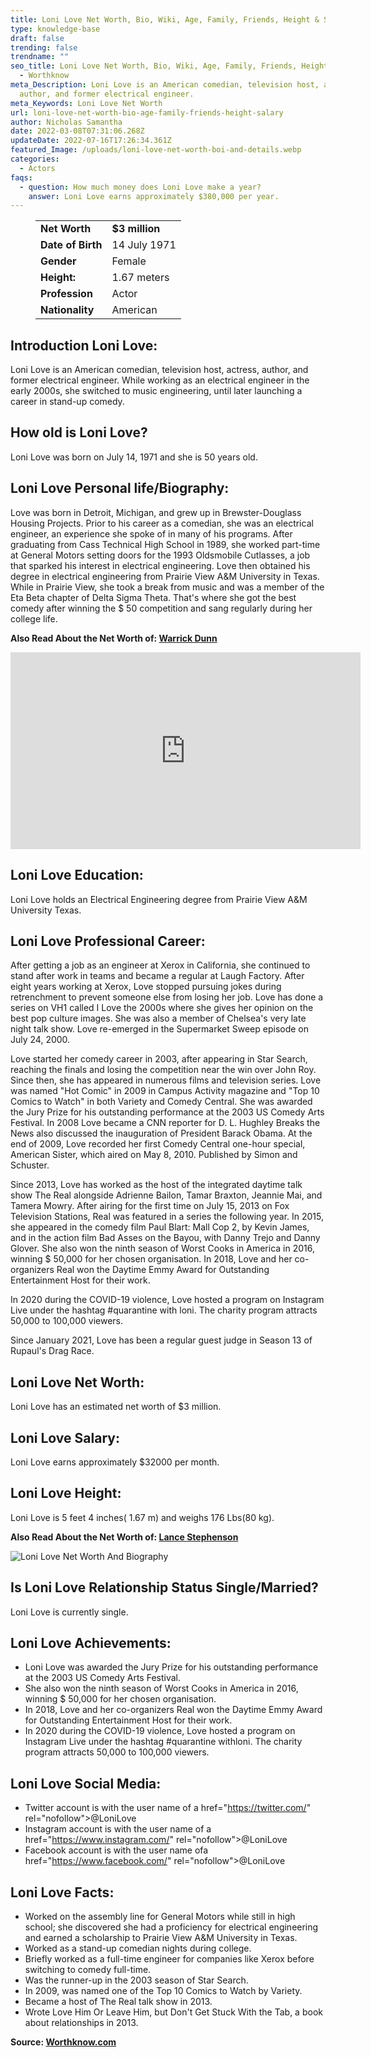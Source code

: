 ```yaml
---
title: Loni Love Net Worth, Bio, Wiki, Age, Family, Friends, Height & Salary
type: knowledge-base
draft: false
trending: false
trendname: ""
seo_title: Loni Love Net Worth, Bio, Wiki, Age, Family, Friends, Height & Salary
  - Worthknow
meta_Description: Loni Love is an American comedian, television host, actress,
  author, and former electrical engineer.
meta_Keywords: Loni Love Net Worth
url: loni-love-net-worth-bio-age-family-friends-height-salary
author: Nicholas Samantha
date: 2022-03-08T07:31:06.268Z
updateDate: 2022-07-16T17:26:34.361Z
featured_Image: /uploads/loni-love-net-worth-boi-and-details.webp
categories:
  - Actors
faqs:
  - question: How much money does Loni Love make a year?
    answer: Loni Love earns approximately $380,000 per year.
---
```

<figure class="wp-block-table is-style-stripes">
  <table>
    <tbody>
      <tr>
        <td>
          <strong>Net Worth</strong>
        </td>
        <td>
          <strong>$3 million</strong>
        </td>
      </tr>
      <tr>
        <td>
          <strong>Date of Birth</strong>
        </td>
        <td>14 July 1971</td>
      </tr>
      <tr>
        <td>
          <strong>Gender</strong>
        </td>
        <td>Female</td>
      </tr>
      <tr>
        <td>
          <strong>Height:</strong>
        </td>
        <td>1.67 meters</td>
      </tr>
      <tr>
        <td>
          <strong>Profession</strong>
        </td>
        <td>Actor</td>
      </tr>
      <tr>
        <td>
          <strong>Nationality</strong>
        </td>
        <td>American</td>
      </tr>
    </tbody>
  </table>
</figure>

## Introduction Loni Love:

Loni Love is an American comedian, television host, actress, author, and former electrical engineer. While working as an electrical engineer in the early 2000s, she switched to music engineering, until later launching a career in stand-up comedy.

## How old is Loni Love?

Loni Love was born on July 14, 1971 and she is 50 years old.

## Loni Love Personal life/Biography:

Love was born in Detroit, Michigan, and grew up in Brewster-Douglass Housing Projects. Prior to his career as a comedian, she was an electrical engineer, an experience she spoke of in many of his programs. After graduating from Cass Technical High School in 1989, she worked part-time at General Motors setting doors for the 1993 Oldsmobile Cutlasses, a job that sparked his interest in electrical engineering. Love then obtained his degree in electrical engineering from Prairie View A&M University in Texas. While in Prairie View, she took a break from music and was a member of the Eta Beta chapter of Delta Sigma Theta. That's where she got the best comedy after winning the $ 50 competition and sang regularly during her college life.

**Also Read About the Net Worth of: <a href="https://worthknow.com/warrick-dunn-net-worth-bio-wiki-age-family-friends-height-salary/" target="_blank" rel="noopener">Warrick Dunn</a>**

<iframe width="560" height="315" src="https://www.youtube.com/embed/gMTxuJZzXDw" title="YouTube video player" frameborder="0" allow="accelerometer; autoplay; clipboard-write; encrypted-media; gyroscope; picture-in-picture" allowfullscreen></iframe>

## Loni Love Education:

Loni Love holds an Electrical Engineering degree from Prairie View A&M University Texas.

## Loni Love Professional Career:

After getting a job as an engineer at Xerox in California, she continued to stand after work in teams and became a regular at Laugh Factory. After eight years working at Xerox, Love stopped pursuing jokes during retrenchment to prevent someone else from losing her job. Love has done a series on VH1 called I Love the 2000s where she gives her opinion on the best pop culture images. She was also a member of Chelsea's very late night talk show. Love re-emerged in the Supermarket Sweep episode on July 24, 2000.

Love started her comedy career in 2003, after appearing in Star Search, reaching the finals and losing the competition near the win over John Roy. Since then, she has appeared in numerous films and television series. Love was named "Hot Comic" in 2009 in Campus Activity magazine and "Top 10 Comics to Watch" in both Variety and Comedy Central. She was awarded the Jury Prize for his outstanding performance at the 2003 US Comedy Arts Festival. In 2008 Love became a CNN reporter for D. L. Hughley Breaks the News also discussed the inauguration of President Barack Obama. At the end of 2009, Love recorded her first Comedy Central one-hour special, American Sister, which aired on May 8, 2010. Published by Simon and Schuster.

Since 2013, Love has worked as the host of the integrated daytime talk show The Real alongside Adrienne Bailon, Tamar Braxton, Jeannie Mai, and Tamera Mowry. After airing for the first time on July 15, 2013 on Fox Television Stations, Real was featured in a series the following year. In 2015, she appeared in the comedy film Paul Blart: Mall Cop 2, by Kevin James, and in the action film Bad Asses on the Bayou, with Danny Trejo and Danny Glover. She also won the ninth season of Worst Cooks in America in 2016, winning $ 50,000 for her chosen organisation. In 2018, Love and her co-organizers Real won the Daytime Emmy Award for Outstanding Entertainment Host for their work.

In 2020 during the COVID-19 violence, Love hosted a program on Instagram Live under the hashtag #quarantine with loni. The charity program attracts 50,000 to 100,000 viewers.

Since January 2021, Love has been a regular guest judge in Season 13 of Rupaul's Drag Race.

## Loni Love Net Worth:

Loni Love has an estimated net worth of $3 million.

## Loni Love Salary:

Loni Love earns approximately $32000 per month.

## Loni Love Height:

Loni Love is 5 feet 4 inches( 1.67 m) and weighs 176 Lbs(80 kg).

**Also Read About the Net Worth of: <a href="https://worthknow.com/lance-stephenson-net-worth-bio-wiki-age-family-friends-height-salary/" target="_blank" rel="noopener">Lance Stephenson</a>**

![Loni Love Net Worth And Biography](/uploads/loni-love-net-worth.webp)

## Is Loni Love Relationship Status Single/Married?

Loni Love is currently single.

## Loni Love Achievements:

* Loni Love was awarded the Jury Prize for his outstanding performance at the 2003 US Comedy Arts Festival. 
* She also won the ninth season of Worst Cooks in America in 2016, winning $ 50,000 for her chosen organisation. 
* In 2018, Love and her co-organizers Real won the Daytime Emmy Award for Outstanding Entertainment Host for their work. 
* In 2020 during the COVID-19 violence, Love hosted a program on Instagram Live under the hashtag #quarantine withloni. The charity program attracts 50,000 to 100,000 viewers.

## Loni Love Social Media:

* Twitter account is with the user name of a href="[](https://bbquing.com/)https://twitter.com/" rel="nofollow">@LoniLove</a>
* Instagram account is with the user name of a href="[](https://bbquing.com/)https://www.instagram.com/" rel="nofollow">@LoniLove</a>
* Facebook account is with the user name ofa href="[](https://bbquing.com/)https://www.facebook.com/" rel="nofollow">@LoniLove</a>

## Loni Love Facts:

* Worked on the assembly line for General Motors while still in high school; she discovered she had a proficiency for electrical engineering and earned a scholarship to Prairie View A&M University in Texas.
* Worked as a stand-up comedian nights during college.
* Briefly worked as a full-time engineer for companies like Xerox before switching to comedy full-time.
* Was the runner-up in the 2003 season of Star Search.
* In 2009, was named one of the Top 10 Comics to Watch by Variety.
* Became a host of The Real talk show in 2013.
* Wrote Love Him Or Leave Him, but Don't Get Stuck With the Tab, a book about relationships in 2013.

**Source: <a href="https://worthknow.com/" target="_blank" rel="noopener">Worthknow.com</a>**
